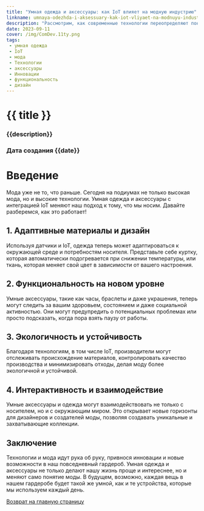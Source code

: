 ```yaml
---
title: "Умная одежда и аксессуары: как IoT влияет на модную индустрию"
linkname: umnaya-odezhda-i-aksessuary-kak-iot-vliyaet-na-modnuyu-industriyu
description: "Рассмотрим, как современные технологии переопределяют понятие моды и делают нашу одежду не только красивой, но и умной."
date: 2023-09-11
cover: /img/ComDev.11ty.png
tags: 
 - умная одежда
 - IoT
 - мода
 - Технологии
 - аксессуары
 - Инновации
 - функциональность
 - дизайн
---
```


# {{ title }}
### {{description}}
### Дата создания {{date}}

# Введение
Мода уже не то, что раньше. Сегодня на подиумах не только высокая мода, но и высокие технологии. Умная одежда и аксессуары с интеграцией IoT меняют наш подход к тому, что мы носим. Давайте разберемся, как это работает!

## 1. Адаптивные материалы и дизайн
Используя датчики и IoT, одежда теперь может адаптироваться к окружающей среде и потребностям носителя. Представьте себе куртку, которая автоматически подогревается при снижении температуры, или ткань, которая меняет свой цвет в зависимости от вашего настроения.

## 2. Функциональность на новом уровне
Умные аксессуары, такие как часы, браслеты и даже украшения, теперь могут следить за вашим здоровьем, состоянием и даже социальной активностью. Они могут предупредить о потенциальных проблемах или просто подсказать, когда пора взять паузу от работы.

## 3. Экологичность и устойчивость
Благодаря технологиям, в том числе IoT, производители могут отслеживать происхождение материалов, контролировать качество производства и минимизировать отходы, делая моду более экологичной и устойчивой.

## 4. Интерактивность и взаимодействие
Умные аксессуары и одежда могут взаимодействовать не только с носителем, но и с окружающим миром. Это открывает новые горизонты для дизайнеров и создателей моды, позволяя создавать уникальные и захватывающие коллекции.

## Заключение
Технологии и мода идут рука об руку, привнося инновации и новые возможности в наш повседневный гардероб. Умная одежда и аксессуары не только делают нашу жизнь проще и интереснее, но и меняют само понятие моды. В будущем, возможно, каждая вещь в нашем гардеробе будет такой же умной, как и те устройства, которые мы используем каждый день.

[Возврат на главную страницу](/)